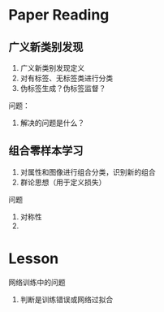 # Paper Reading

## 广义新类别发现

1. 广义新类别发现定义
2. 对有标签、无标签类进行分类
3. 伪标签生成？伪标签监督？

问题：

1. 解决的问题是什么？

## 组合零样本学习

1. 对属性和图像进行组合分类，识别新的组合
2. 群论思想（用于定义损失）

问题

1. 对称性
2. 

# Lesson

网络训练中的问题

1. 判断是训练错误或网络过拟合
